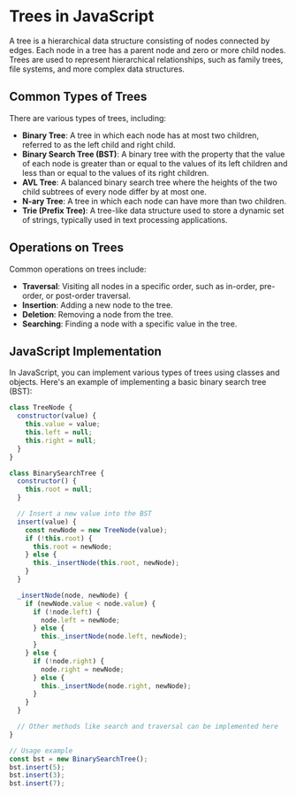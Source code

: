 # Trees in JavaScript

A tree is a hierarchical data structure consisting of nodes connected by edges. Each node in a tree has a parent node and zero or more child nodes. Trees are used to represent hierarchical relationships, such as family trees, file systems, and more complex data structures.

## Common Types of Trees

There are various types of trees, including:

- **Binary Tree**: A tree in which each node has at most two children, referred to as the left child and right child.
- **Binary Search Tree (BST)**: A binary tree with the property that the value of each node is greater than or equal to the values of its left children and less than or equal to the values of its right children.
- **AVL Tree**: A balanced binary search tree where the heights of the two child subtrees of every node differ by at most one.
- **N-ary Tree**: A tree in which each node can have more than two children.
- **Trie (Prefix Tree)**: A tree-like data structure used to store a dynamic set of strings, typically used in text processing applications.

## Operations on Trees

Common operations on trees include:

- **Traversal**: Visiting all nodes in a specific order, such as in-order, pre-order, or post-order traversal.
- **Insertion**: Adding a new node to the tree.
- **Deletion**: Removing a node from the tree.
- **Searching**: Finding a node with a specific value in the tree.

## JavaScript Implementation

In JavaScript, you can implement various types of trees using classes and objects. Here's an example of implementing a basic binary search tree (BST):

```javascript
class TreeNode {
  constructor(value) {
    this.value = value;
    this.left = null;
    this.right = null;
  }
}

class BinarySearchTree {
  constructor() {
    this.root = null;
  }

  // Insert a new value into the BST
  insert(value) {
    const newNode = new TreeNode(value);
    if (!this.root) {
      this.root = newNode;
    } else {
      this._insertNode(this.root, newNode);
    }
  }

  _insertNode(node, newNode) {
    if (newNode.value < node.value) {
      if (!node.left) {
        node.left = newNode;
      } else {
        this._insertNode(node.left, newNode);
      }
    } else {
      if (!node.right) {
        node.right = newNode;
      } else {
        this._insertNode(node.right, newNode);
      }
    }
  }

  // Other methods like search and traversal can be implemented here
}

// Usage example
const bst = new BinarySearchTree();
bst.insert(5);
bst.insert(3);
bst.insert(7);
